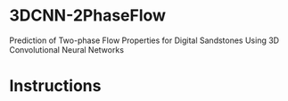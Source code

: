 # 3DCNN-2PhaseFlow
Prediction of Two-phase Flow Properties for Digital Sandstones Using 3D Convolutional Neural Networks

# Instructions
